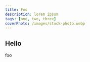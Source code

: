 ```yaml
---
title: Foo
description: lorem ipsum
tags: [one, two, three]
coverPhoto: /images/stock-photo.webp
---
```


## Hello

foo
